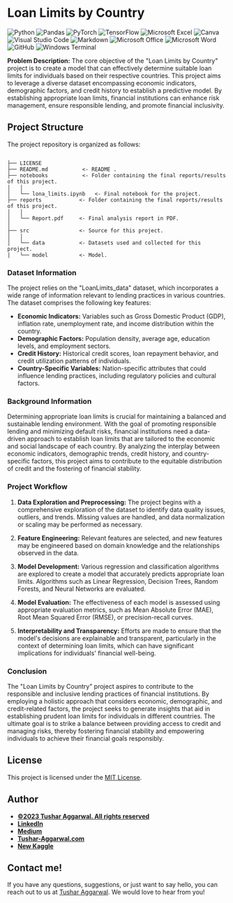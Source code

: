 # Loan Limits by Country




![Python](https://img.shields.io/badge/Python-3776AB.svg?style=for-the-badge&logo=Python&logoColor=white)
![Pandas](https://img.shields.io/badge/pandas-%23150458.svg?style=for-the-badge&logo=pandas&logoColor=white)
![PyTorch](https://img.shields.io/badge/PyTorch-%23EE4C2C.svg?style=for-the-badge&logo=PyTorch&logoColor=white)
![TensorFlow](https://img.shields.io/badge/TensorFlow-%23FF6F00.svg?style=for-the-badge&logo=TensorFlow&logoColor=white)
![Microsoft Excel](https://img.shields.io/badge/Microsoft_Excel-217346?style=for-the-badge&logo=microsoft-excel&logoColor=white)
![Canva](https://img.shields.io/badge/Canva-%2300C4CC.svg?style=for-the-badge&logo=Canva&logoColor=white)
![Visual Studio Code](https://img.shields.io/badge/Visual%20Studio%20Code-0078d7.svg?style=for-the-badge&logo=visual-studio-code&logoColor=white)
![Markdown](https://img.shields.io/badge/markdown-%23000000.svg?style=for-the-badge&logo=markdown&logoColor=white)
![Microsoft Office](https://img.shields.io/badge/Microsoft_Office-D83B01?style=for-the-badge&logo=microsoft-office&logoColor=white)
![Microsoft Word](https://img.shields.io/badge/Microsoft_Word-2B579A?style=for-the-badge&logo=microsoft-word&logoColor=white)
![GitHub](https://img.shields.io/badge/github-%23121011.svg?style=for-the-badge&logo=github&logoColor=white)
![Windows Terminal](https://img.shields.io/badge/Windows%20Terminal-%234D4D4D.svg?style=for-the-badge&logo=windows-terminal&logoColor=white)

**Problem Description:** The core objective of the "Loan Limits by Country" project is to create a model that can effectively determine suitable loan limits for individuals based on their respective countries. This project aims to leverage a diverse dataset encompassing economic indicators, demographic factors, and credit history to establish a predictive model. By establishing appropriate loan limits, financial institutions can enhance risk management, ensure responsible lending, and promote financial inclusivity.

## Project Structure

The project repository is organized as follows:

```

├── LICENSE
├── README.md           <- README .
├── notebooks           <- Folder containing the final reports/results of this project.
│   │
│   └── lona_limits.ipynb   <- Final notebook for the project.
├── reports            <- Folder containing the final reports/results of this project.
│   │
│   └── Report.pdf     <- Final analysis report in PDF.
│   
├── src                <- Source for this project.
│   │
│   └── data           <- Datasets used and collected for this project.
|   └── model          <- Model.

```

### Dataset Information

The project relies on the "LoanLimits_data" dataset, which incorporates a wide range of information relevant to lending practices in various countries. The dataset comprises the following key features:

- **Economic Indicators:** Variables such as Gross Domestic Product (GDP), inflation rate, unemployment rate, and income distribution within the country.
- **Demographic Factors:** Population density, average age, education levels, and employment sectors.
- **Credit History:** Historical credit scores, loan repayment behavior, and credit utilization patterns of individuals.
- **Country-Specific Variables:** Nation-specific attributes that could influence lending practices, including regulatory policies and cultural factors.

### Background Information

Determining appropriate loan limits is crucial for maintaining a balanced and sustainable lending environment. With the goal of promoting responsible lending and minimizing default risks, financial institutions need a data-driven approach to establish loan limits that are tailored to the economic and social landscape of each country. By analyzing the interplay between economic indicators, demographic trends, credit history, and country-specific factors, this project aims to contribute to the equitable distribution of credit and the fostering of financial stability.

### Project Workflow

1. **Data Exploration and Preprocessing:** The project begins with a comprehensive exploration of the dataset to identify data quality issues, outliers, and trends. Missing values are handled, and data normalization or scaling may be performed as necessary.

2. **Feature Engineering:** Relevant features are selected, and new features may be engineered based on domain knowledge and the relationships observed in the data.

3. **Model Development:** Various regression and classification algorithms are explored to create a model that accurately predicts appropriate loan limits. Algorithms such as Linear Regression, Decision Trees, Random Forests, and Neural Networks are evaluated.

4. **Model Evaluation:** The effectiveness of each model is assessed using appropriate evaluation metrics, such as Mean Absolute Error (MAE), Root Mean Squared Error (RMSE), or precision-recall curves.

5. **Interpretability and Transparency:** Efforts are made to ensure that the model's decisions are explainable and transparent, particularly in the context of determining loan limits, which can have significant implications for individuals' financial well-being.

### Conclusion

The "Loan Limits by Country" project aspires to contribute to the responsible and inclusive lending practices of financial institutions. By employing a holistic approach that considers economic, demographic, and credit-related factors, the project seeks to generate insights that aid in establishing prudent loan limits for individuals in different countries. The ultimate goal is to strike a balance between providing access to credit and managing risks, thereby fostering financial stability and empowering individuals to achieve their financial goals responsibly.
## License

This project is licensed under the [MIT License](LICENSE).
## Author
- <ins><b>©2023 Tushar Aggarwal. All rights reserved</b></ins>
- <b>[LinkedIn](https://www.linkedin.com/in/tusharaggarwalinseec/)</b>
- <b>[Medium](https://medium.com/@tushar_aggarwal)</b> 
- <b>[Tushar-Aggarwal.com](https://www.tushar-aggarwal.com/)</b>
- <b>[New Kaggle](https://www.kaggle.com/tagg27)</b> 

## Contact me!
If you have any questions, suggestions, or just want to say hello, you can reach out to us at [Tushar Aggarwal](mailto:info@tushar-aggarwal.com). We would love to hear from you!

